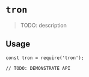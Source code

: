 # `tron`

> TODO: description

## Usage

```
const tron = require('tron');

// TODO: DEMONSTRATE API
```
